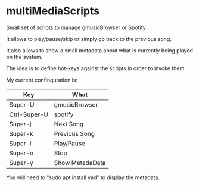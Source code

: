 # multiMediaScripts
Small set of scripts to manage gmusicBrowser or Spotify

It allows to play/pause/skip or simply go back to the previous song.

It also allows to show a small metadata about what is currently being played on the system.

The idea is to define hot-keys against the scripts in order to invoke them.

My current confinguration is:

|Key|What|
|---|---|
|Super-U|gmusicBrowser|
|Ctrl-Super-U|spotify|
|Super-j|Next Song|
|Super-k|Previous Song|
|Super-i|Play/Pause|
|Super-o|Stop|
|Super-y|Show MetadaData|

You will need to "sudo apt install yad" to display the  metadata.

